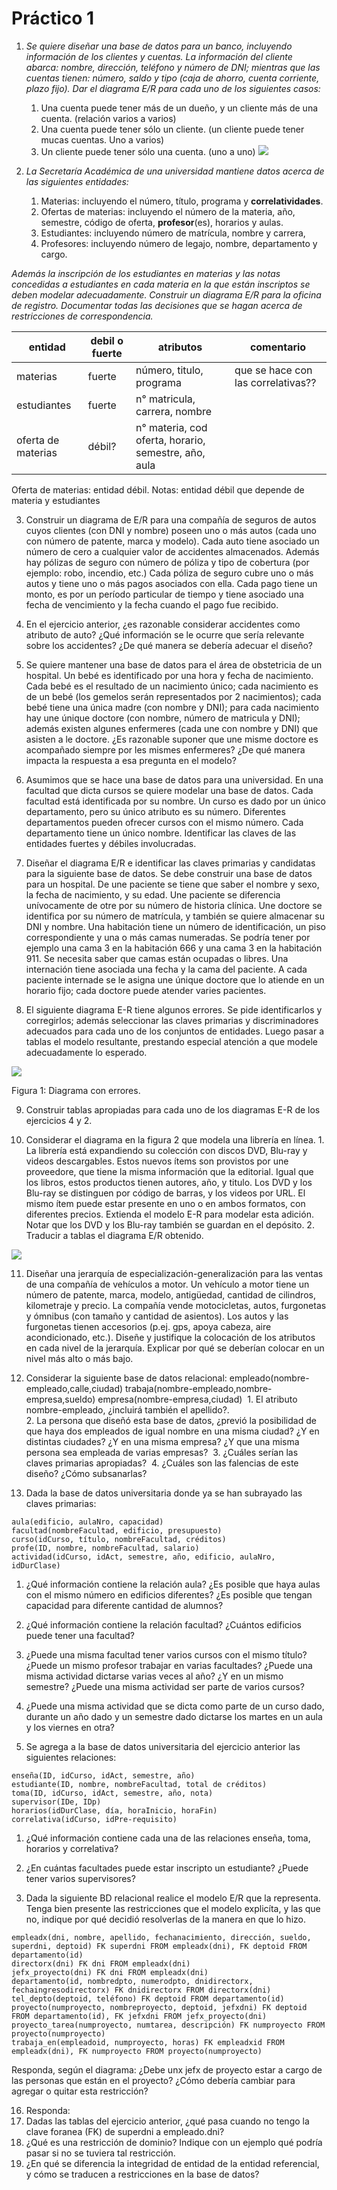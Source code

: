 # Práctico 1
1.  *Se quiere diseñar una base de datos para un banco, incluyendo información de los clientes y cuentas. La información del cliente abarca: nombre, dirección, teléfono y número de DNI; mientras que las cuentas tienen: número, saldo y tipo (caja de ahorro, cuenta corriente, plazo fijo). Dar el diagrama E/R para cada uno de los siguientes casos:*
	1.  Una cuenta puede tener más de un dueño, y un cliente más de una cuenta.    (relación varios a varios)
	2.  Una cuenta puede tener sólo un cliente. (un cliente puede tener mucas cuentas. Uno a varios)
	3.  Un cliente puede tener sólo una cuenta. (uno a uno)
![](p1-ej1.png)

2.  *La Secretaría Académica de una universidad mantiene datos acerca de las siguientes entidades:*
	1.  Materias: incluyendo el número, título, programa y **correlatividades**.
	2.  Ofertas de materias: incluyendo el número de la materia, año, semestre, código de oferta, **profesor**(es), horarios y aulas.
	3.  Estudiantes: incluyendo número de matrícula, nombre y carrera,
	4.  Profesores: incluyendo número de legajo, nombre, departamento y cargo. 

*Además la inscripción de los estudiantes en materias y las notas concedidas a estudiantes en cada materia en la que están inscriptos se deben modelar adecuadamente. Construir un diagrama E/R para la oficina de registro. Documentar todas las decisiones que se hagan acerca de restricciones de correspondencia.*

| entidad | debil o fuerte | atributos | comentario |
| --------| -------------- | --------- | ---------- |
| materias | fuerte | número, titulo, programa | que se hace con las correlativas?? |
| estudiantes | fuerte | n° matricula, carrera, nombre | 
| oferta de materias | débil? | n° materia, cod oferta, horario, semestre, año, aula |

Oferta de materias: entidad débil.
Notas: entidad débil que depende de materia y estudiantes

3.  Construir un diagrama de E/R para una compañía de seguros de autos cuyos clientes (con DNI y nombre) poseen uno o más autos (cada uno con número de patente, marca y modelo). Cada auto tiene asociado un número de cero a cualquier valor de accidentes almacenados. Además hay pólizas de seguro con número de póliza y tipo de cobertura (por ejemplo: robo, incendio, etc.) Cada póliza de seguro cubre uno o más autos y tiene uno o más pagos asociados con ella. Cada pago tiene un monto, es por un período particular de tiempo y tiene asociado una fecha de vencimiento y la fecha cuando el pago fue recibido. 

4.  En el ejercicio anterior, ¿es razonable considerar accidentes como atributo de auto? ¿Qué información se le ocurre que sería relevante sobre los accidentes? ¿De qué manera se debería adecuar el diseño? 

5.  Se quiere mantener una base de datos para el área de obstetricia de un hospital. Un bebé es identificado por una hora y fecha de nacimiento. Cada bebé es el resultado de un nacimiento único; cada nacimiento es de un bebé (los gemelos serán representados por 2 nacimientos); cada bebé tiene una única madre (con nombre y DNI); para cada nacimiento hay une únique doctore (con nombre, número de matricula y DNI); además existen algunes enfermeres (cada une con nombre y DNI) que asisten a le doctore. ¿Es razonable suponer que une misme doctore es acompañado siempre por les mismes enfermeres? ¿De qué manera impacta la respuesta a esa pregunta en el modelo?

6.  Asumimos que se hace una base de datos para una universidad. En una facultad que dicta cursos se quiere modelar una base de datos. Cada facultad está identificada por su nombre. Un curso es dado por un único departamento, pero su único atributo es su número. Diferentes departamentos pueden ofrecer cursos con el mismo número. Cada departamento tiene un único nombre. Identificar las claves de las entidades fuertes y débiles involucradas.


7.  Diseñar el diagrama E/R e identificar las claves primarias y candidatas para la siguiente base de datos. Se debe construir una base de datos para un hospital. De une paciente se tiene que saber el nombre y sexo, la fecha de nacimiento, y su edad. Une paciente se diferencia unívocamente de otre por su número de historia clínica. Une doctore se identifica por su número de matrícula, y también se quiere almacenar su DNI y nombre. Una habitación tiene un número de identificación, un piso correspondiente y una o más camas numeradas. Se podría tener por ejemplo una cama 3 en la habitación 666 y una cama 3 en la habitación 911. Se necesita saber que camas están ocupadas o libres. Una internación tiene asociada una fecha y la cama del paciente. A cada paciente internade se le asigna une únique doctore que lo atiende en un horario fijo; cada doctore puede atender varies pacientes.

8.  El siguiente diagrama E-R tiene algunos errores. Se pide identificarlos y corregirlos; además seleccionar las claves primarias y discriminadores adecuados para cada uno de los conjuntos de entidades. Luego pasar a tablas el modelo resultante, prestando especial atención a que modele adecuadamente lo esperado.

![](https://lh3.googleusercontent.com/3IRU3WMHA5jE2lvW2Dug1cw5Fr3-Ac03yHxgR6R3s4Ml5-DxVkahdJivGfJkiecGWg3E1X0-R-4u6P6YszE6vbIp26fhvZiGn1QEPqq5zLKqe_sZuYNdWAyQh7CM33I5_QitzbQXU3C7SDb_aKnM7Q)

Figura 1: Diagrama con errores.

9.  Construir tablas apropiadas para cada uno de los diagramas E-R de los ejercicios 4 y 2. 

10.  Considerar el diagrama en la figura 2 que modela una librería en línea.
	1.  La librería está expandiendo su colección con discos DVD, Blu-ray y videos descargables. Estos nuevos ítems son provistos por une proveedore, que tiene la misma información que la editorial. Igual que los libros, estos productos tienen autores, año, y titulo. Los DVD y los Blu-ray se distinguen por código de barras, y los videos por URL. El mismo ítem puede estar presente en uno o en ambos formatos, con diferentes precios. Extienda el modelo E-R para modelar esta adición. Notar que los DVD y los Blu-ray también se guardan en el depósito. 
	2.  Traducir a tablas el diagrama E/R obtenido. 

![](https://lh4.googleusercontent.com/TbG2QCc66PeeYgfJdZt1txdml2mlXq5p87nNqyMRaeCKMJ2gZX3q8jmlu6STAwdulOpIy4YM3uOaIxwXKq7jK63PoOdrRCO1HEvt7dg8SoEe-8SEclFpiLOh9KBSpZ7424NOj8WGGkrBeBUfEdb0hw)
  
11.  Diseñar una jerarquía de especialización-generalización para las ventas de una compañía de vehículos a motor. Un vehículo a motor tiene un número de patente, marca, modelo, antigüedad, cantidad de cilindros, kilometraje y precio. La compañía vende motocicletas, autos, furgonetas y ómnibus (con tamaño y cantidad de asientos). Los autos y las furgonetas tienen accesorios (p.ej. gps, apoya cabeza, aire acondicionado, etc.). Diseñe y justifique la colocación de los atributos en cada nivel de la jerarquía. Explicar por qué se deberían colocar en un nivel más alto o más bajo.

12.  Considerar la siguiente base de datos relacional: empleado(nombre-empleado,calle,ciudad) trabaja(nombre-empleado,nombre-empresa,sueldo) empresa(nombre-empresa,ciudad) 
	1.  El atributo nombre-empleado, ¿incluirá también el apellido?.    
	2.  La persona que diseñó esta base de datos, ¿previó la posibilidad de que haya dos empleados de igual nombre en una misma ciudad? ¿Y en distintas ciudades? ¿Y en una misma empresa? ¿Y que una misma persona sea empleada de varias empresas? 
	3.  ¿Cuáles serían las claves primarias apropiadas? 
	4.  ¿Cuáles son las falencias de este diseño? ¿Cómo subsanarlas? 

13.  Dada la base de datos universitaria donde ya se han subrayado las claves primarias:
```
aula(edificio, aulaNro, capacidad) 
facultad(nombreFacultad, edificio, presupuesto) 
curso(idCurso, título, nombreFacultad, créditos) 
profe(ID, nombre, nombreFacultad, salario)
actividad(idCurso, idAct, semestre, año, edificio, aulaNro, idDurClase) 
```
1.  ¿Qué información contiene la relación aula? ¿Es posible que haya aulas con el mismo número en edificios diferentes? ¿Es posible que tengan capacidad para diferente cantidad de alumnos?
2.  ¿Qué información contiene la relación facultad? ¿Cuántos edificios puede tener una facultad?
3.  ¿Puede una misma facultad tener varios cursos con el mismo título? ¿Puede un mismo profesor trabajar en varias facultades? ¿Puede una misma actividad dictarse varias veces al año? ¿Y en un mismo semestre? ¿Puede una misma actividad ser parte de varios cursos?
4.  ¿Puede una misma actividad que se dicta como parte de un curso dado, durante un año dado y un semestre dado dictarse los martes en un aula y los viernes en otra?

14.  Se agrega a la base de datos universitaria del ejercicio anterior las siguientes relaciones:
```
enseña(ID, idCurso, idAct, semestre, año) 
estudiante(ID, nombre, nombreFacultad, total de créditos) 
toma(ID, idCurso, idAct, semestre, año, nota) 
supervisor(IDe, IDp) 
horarios(idDurClase, día, horaInicio, horaFin)
correlativa(idCurso, idPre-requisito)
```

1.  ¿Qué información contiene cada una de las relaciones enseña, toma, horarios y correlativa?    
2.  ¿En cuántas facultades puede estar inscripto un estudiante? ¿Puede tener varios supervisores?

15.  Dada la siguiente BD relacional realice el modelo E/R que la representa. Tenga bien presente las restricciones que el modelo explicíta, y las que no, indique por qué decidió resolverlas de la manera en que lo hizo. 
```
empleadx(dni, nombre, apellido, fechanacimiento, dirección, sueldo, superdni, deptoid) FK superdni FROM empleadx(dni), FK deptoid FROM departamento(id) 
directorx(dni) FK dni FROM empleadx(dni) 
jefx_proyecto(dni) FK dni FROM empleadx(dni) 
departamento(id, nombredpto, numerodpto, dnidirectorx, fechaingresodirectorx) FK dnidirectorx FROM directorx(dni) 
tel_depto(deptoid, teléfono) FK deptoid FROM departamento(id) 
proyecto(numproyecto, nombreproyecto, deptoid, jefxdni) FK deptoid FROM departamento(id), FK jefxdni FROM jefx_proyecto(dni) 
proyecto_tarea(numproyecto, numtarea, descripción) FK numproyecto FROM proyecto(numproyecto) 
trabaja_en(empleadoid, numproyecto, horas) FK empleadxid FROM empleadx(dni), FK numproyecto FROM proyecto(numproyecto) 
```

Responda, según el diagrama: ¿Debe unx jefx de proyecto estar a cargo de las personas que están en el proyecto? ¿Cómo debería cambiar para agregar o quitar esta restricción? 

16.  Responda:
1.  Dadas las tablas del ejercicio anterior, ¿qué pasa cuando no tengo la clave foranea (FK) de superdni a empleado.dni?    
2.  ¿Qué es una restricción de dominio? Indique con un ejemplo qué podría pasar si no se tuviera tal restricción.
3.  ¿En qué se diferencia la integridad de entidad de la entidad referencial, y cómo se traducen a restricciones en la base de datos?
